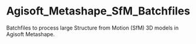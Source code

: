 # Agisoft_Metashape_SfM_Batchfiles
Batchfiles to process large Structure from Motion (SfM) 3D models in Agisoft Metashape.
